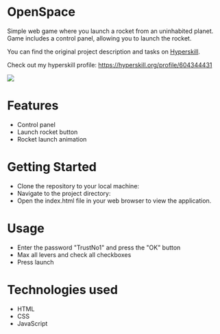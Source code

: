 # OpenSpace
Simple web game where you launch a rocket from an uninhabited planet. Game includes a control panel, allowing you to launch the rocket.

You can find the original project description and tasks on [Hyperskill](https://hyperskill.org/projects/143?track=5).

Check out my hyperskill profile: https://hyperskill.org/profile/604344431

<img src="https://github.com/Joel-Cornfield/OpenSpace/blob/main/preview.gif">

# Features #
* Control panel 
* Launch rocket button
* Rocket launch animation

# Getting Started #
* Clone the repository to your local machine:
* Navigate to the project directory:
* Open the index.html file in your web browser to view the application.

# Usage #
* Enter the password "TrustNo1" and press the "OK" button
* Max all levers and check all checkboxes
* Press launch

# Technologies used
* HTML
* CSS
* JavaScript
